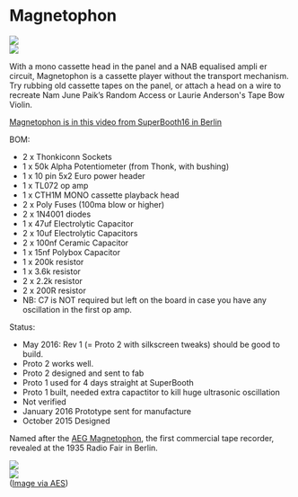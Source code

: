 # Magnetophon  
![](https://raw.githubusercontent.com/TomWhitwell/Magnetophon/master/Collateral/magnetophon.jpg)  
![](https://raw.githubusercontent.com/TomWhitwell/Magnetophon/master/Collateral/magnetophon2.jpg)    

With a mono cassette head in the panel and a NAB equalised ampli er circuit, Magnetophon is a cassette player without the transport mechanism. Try rubbing old cassette tapes on the panel, or attach a head on a wire to recreate Nam June Paik’s
Random Access or Laurie Anderson's Tape Bow Violin. 

[Magnetophon is in this video from SuperBooth16 in Berlin](https://youtu.be/UVMrQejVZlw?t=4m26s) 


BOM: 

- 2 x Thonkiconn Sockets 
- 1 x 50k Alpha Potentiometer (from Thonk, with bushing)  
- 1 x 10 pin 5x2 Euro power header 
- 1 x TL072 op amp 
- 1 x CTH1M MONO cassette playback head
- 2 x Poly Fuses (100ma blow or higher) 
- 2 x 1N4001 diodes 
- 1 x 47uf Electrolytic Capacitor 
- 2 x 10uf Electrolytic Capacitors 
- 2 x 100nf Ceramic Capacitor 
- 1 x 15nf Polybox Capacitor
- 1 x 200k resistor 
- 1 x 3.6k resistor 
- 2 x 2.2k resistor 
- 2 x 200R resistor 
- NB: C7 is NOT required but left on the board in case you have any oscillation in the first op amp. 

Status: 
- May 2016: Rev 1 (= Proto 2 with silkscreen tweaks) should be good to build. 
- Proto 2 works well. 
- Proto 2 designed and sent to fab 
- Proto 1 used for 4 days straight at SuperBooth 
- Proto 1 built, needed extra capactitor to kill huge ultrasonic oscillation
- Not verified 
- January 2016 Prototype sent for manufacture 
- October 2015 Designed 



Named after the [AEG Magnetophon](http://www.aes.org/aeshc/docs/recording.technology.history/tape.html), the first commercial tape recorder, revealed at the 1935 Radio Fair in Berlin. 

![](https://raw.githubusercontent.com/TomWhitwell/Magnetophone/master/Collateral/tapehead-panel.jpg)  
![](https://raw.githubusercontent.com/TomWhitwell/Magnetophon/master/Collateral/MAGNET.JPG)  
([Image via AES](http://www.aes.org/aeshc/docs/recording.technology.history/tape.html)) 
